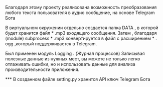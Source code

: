 Благодаря этому проекту реализована возможность преобразования любого текста пользователя в аудио сообщение, на основе Telegram Бота

В виртуальном окружении отдельно создается папка DATA , в которой будет хранится файл * .mp3 входящего сообщения. Затем , благодаря (module) subprocess * .mp3 конвертируется в файл с расширением * . ogg ,который поддерживается в Telegram.

Был применен модуль Logging . (Журнал процессов)
Записывая полезные данные из нужных мест, вы можете не только легко отлаживать ошибки, но и использовать данные для анализа производительности приложения.

*** В созданном файле setting.py хранится API ключ Telegram Бота